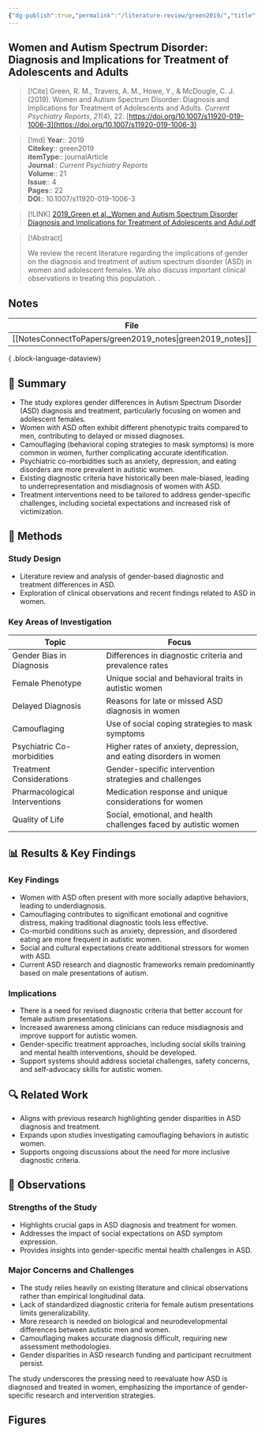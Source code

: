 ```yaml
---
{"dg-publish":true,"permalink":"/literature-review/green2019/","title":"Women and Autism Spectrum Disorder Diagnosis and Implications for Treatment of Adolescents and Adults","tags":["Autism","Female"]}
---
```



## Women and Autism Spectrum Disorder: Diagnosis and Implications for Treatment of Adolescents and Adults

> [!Cite]
> Green, R. M., Travers, A. M., Howe, Y., & McDougle, C. J. (2019). Women and Autism Spectrum Disorder: Diagnosis and Implications for Treatment of Adolescents and Adults. _Current Psychiatry Reports_, _21_(4), 22. [https://doi.org/10.1007/s11920-019-1006-3](https://doi.org/10.1007/s11920-019-1006-3)


>[!md]
> **Year**:: 2019   
> **Citekey**:: green2019  
> **itemType**:: journalArticle  
> **Journal**:: *Current Psychiatry Reports*  
> **Volume**:: 21  
> **Issue**:: 4   
> **Pages**:: 22  
> **DOI**:: 10.1007/s11920-019-1006-3    

> [!LINK] 
> [2019_Green et al._Women and Autism Spectrum Disorder Diagnosis and Implications for Treatment of Adolescents and Adul.pdf](zotero://select/library/items/5Y8XBC9N)

> [!Abstract]
>
> We review the recent literature regarding the implications of gender on the diagnosis and treatment of autism spectrum disorder (ASD) in women and adolescent females. We also discuss important clinical observations in treating this population.
>.
> 


## Notes

| File                                                         | file.name       |
| ------------------------------------------------------------ | --------------- |
| [[NotesConnectToPapers/green2019_notes\|green2019_notes]] | green2019_notes |

{ .block-language-dataview}


<div class="transclusion internal-embed is-loaded"><div class="markdown-embed">





## 📌 Summary

- The study explores gender differences in Autism Spectrum Disorder (ASD) diagnosis and treatment, particularly focusing on women and adolescent females.
- Women with ASD often exhibit different phenotypic traits compared to men, contributing to delayed or missed diagnoses.
- Camouflaging (behavioral coping strategies to mask symptoms) is more common in women, further complicating accurate identification.
- Psychiatric co-morbidities such as anxiety, depression, and eating disorders are more prevalent in autistic women.
- Existing diagnostic criteria have historically been male-biased, leading to underrepresentation and misdiagnosis of women with ASD.
- Treatment interventions need to be tailored to address gender-specific challenges, including societal expectations and increased risk of victimization.

## 🔬 Methods

### Study Design

- Literature review and analysis of gender-based diagnostic and treatment differences in ASD.
- Exploration of clinical observations and recent findings related to ASD in women.

### Key Areas of Investigation

|Topic|Focus|
|---|---|
|Gender Bias in Diagnosis|Differences in diagnostic criteria and prevalence rates|
|Female Phenotype|Unique social and behavioral traits in autistic women|
|Delayed Diagnosis|Reasons for late or missed ASD diagnosis in women|
|Camouflaging|Use of social coping strategies to mask symptoms|
|Psychiatric Co-morbidities|Higher rates of anxiety, depression, and eating disorders in women|
|Treatment Considerations|Gender-specific intervention strategies and challenges|
|Pharmacological Interventions|Medication response and unique considerations for women|
|Quality of Life|Social, emotional, and health challenges faced by autistic women|

## 📊 Results & Key Findings

### Key Findings

- Women with ASD often present with more socially adaptive behaviors, leading to underdiagnosis.
- Camouflaging contributes to significant emotional and cognitive distress, making traditional diagnostic tools less effective.
- Co-morbid conditions such as anxiety, depression, and disordered eating are more frequent in autistic women.
- Social and cultural expectations create additional stressors for women with ASD.
- Current ASD research and diagnostic frameworks remain predominantly based on male presentations of autism.

### Implications

- There is a need for revised diagnostic criteria that better account for female autism presentations.
- Increased awareness among clinicians can reduce misdiagnosis and improve support for autistic women.
- Gender-specific treatment approaches, including social skills training and mental health interventions, should be developed.
- Support systems should address societal challenges, safety concerns, and self-advocacy skills for autistic women.

## 🔍 Related Work

- Aligns with previous research highlighting gender disparities in ASD diagnosis and treatment.
- Expands upon studies investigating camouflaging behaviors in autistic women.
- Supports ongoing discussions about the need for more inclusive diagnostic criteria.

## 📝 Observations

### Strengths of the Study

- Highlights crucial gaps in ASD diagnosis and treatment for women.
- Addresses the impact of social expectations on ASD symptom expression.
- Provides insights into gender-specific mental health challenges in ASD.

### Major Concerns and Challenges

- The study relies heavily on existing literature and clinical observations rather than empirical longitudinal data.
- Lack of standardized diagnostic criteria for female autism presentations limits generalizability.
- More research is needed on biological and neurodevelopmental differences between autistic men and women.
- Camouflaging makes accurate diagnosis difficult, requiring new assessment methodologies.
- Gender disparities in ASD research funding and participant recruitment persist.

The study underscores the pressing need to reevaluate how ASD is diagnosed and treated in women, emphasizing the importance of gender-specific research and intervention strategies.

</div></div>


## Figures

